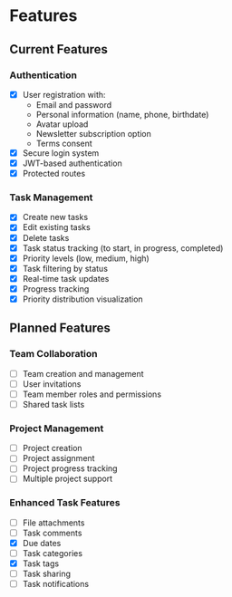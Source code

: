# Features

## Current Features

### Authentication

- [x] User registration with:
  - Email and password
  - Personal information (name, phone, birthdate)
  - Avatar upload
  - Newsletter subscription option
  - Terms consent
- [x] Secure login system
- [x] JWT-based authentication
- [x] Protected routes

### Task Management

- [x] Create new tasks
- [x] Edit existing tasks
- [x] Delete tasks
- [x] Task status tracking (to start, in progress, completed)
- [x] Priority levels (low, medium, high)
- [x] Task filtering by status
- [x] Real-time task updates
- [x] Progress tracking
- [x] Priority distribution visualization

## Planned Features

### Team Collaboration

- [ ] Team creation and management
- [ ] User invitations
- [ ] Team member roles and permissions
- [ ] Shared task lists

### Project Management

- [ ] Project creation
- [ ] Project assignment
- [ ] Project progress tracking
- [ ] Multiple project support

### Enhanced Task Features

- [ ] File attachments
- [ ] Task comments
- [x] Due dates
- [ ] Task categories
- [x] Task tags
- [ ] Task sharing
- [ ] Task notifications
